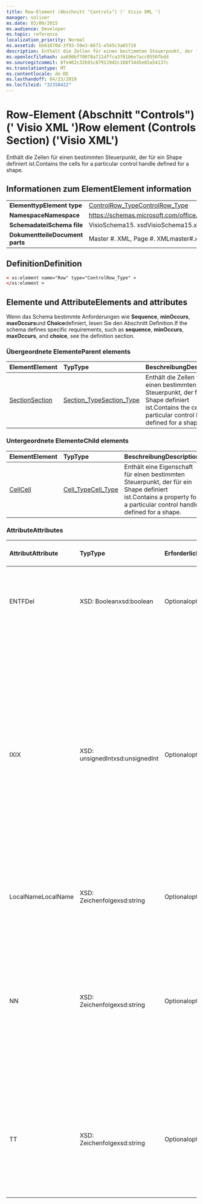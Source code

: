 ```yaml
---
title: Row-Element (Abschnitt "Controls") (' Visio XML ')
manager: soliver
ms.date: 03/09/2015
ms.audience: Developer
ms.topic: reference
localization_priority: Normal
ms.assetid: bb61870d-3f93-59e3-6671-e545c3a85718
description: Enthält die Zellen für einen bestimmten Steuerpunkt, der für ein Shape definiert ist.
ms.openlocfilehash: aa690bf70078a711dffca3f01b6e7acc05507bdd
ms.sourcegitcommit: 8fe462c32b91c87911942c188f3445e85a54137c
ms.translationtype: MT
ms.contentlocale: de-DE
ms.lasthandoff: 04/23/2019
ms.locfileid: "32358422"
---
```

# <a name="row-element-controls-section-visio-xml"></a><span data-ttu-id="96b1a-103">Row-Element (Abschnitt "Controls") (' Visio XML ')</span><span class="sxs-lookup"><span data-stu-id="96b1a-103">Row element (Controls Section) ('Visio XML')</span></span>

<span data-ttu-id="96b1a-104">Enthält die Zellen für einen bestimmten Steuerpunkt, der für ein Shape definiert ist.</span><span class="sxs-lookup"><span data-stu-id="96b1a-104">Contains the cells for a particular control handle defined for a shape.</span></span>
  
## <a name="element-information"></a><span data-ttu-id="96b1a-105">Informationen zum Element</span><span class="sxs-lookup"><span data-stu-id="96b1a-105">Element information</span></span>

|||
|:-----|:-----|
|<span data-ttu-id="96b1a-106">**Elementtyp**</span><span class="sxs-lookup"><span data-stu-id="96b1a-106">**Element type**</span></span> <br/> |[<span data-ttu-id="96b1a-107">ControlRow_Type</span><span class="sxs-lookup"><span data-stu-id="96b1a-107">ControlRow_Type</span></span>](controlrow_type-complextypevisio-xml.md) <br/> |
|<span data-ttu-id="96b1a-108">**Namespace**</span><span class="sxs-lookup"><span data-stu-id="96b1a-108">**Namespace**</span></span> <br/> |https://schemas.microsoft.com/office/visio/2012/main  <br/> |
|<span data-ttu-id="96b1a-109">**Schemadatei**</span><span class="sxs-lookup"><span data-stu-id="96b1a-109">**Schema file**</span></span> <br/> |<span data-ttu-id="96b1a-110">VisioSchema15. xsd</span><span class="sxs-lookup"><span data-stu-id="96b1a-110">VisioSchema15.xsd</span></span>  <br/> |
|<span data-ttu-id="96b1a-111">**Dokumentteile**</span><span class="sxs-lookup"><span data-stu-id="96b1a-111">**Document parts**</span></span> <br/> |<span data-ttu-id="96b1a-112">Master #. XML, Page #. XML</span><span class="sxs-lookup"><span data-stu-id="96b1a-112">master#.xml, page#.xml</span></span>  <br/> |
   
## <a name="definition"></a><span data-ttu-id="96b1a-113">Definition</span><span class="sxs-lookup"><span data-stu-id="96b1a-113">Definition</span></span>

```XML
< xs:element name="Row" type="ControlRow_Type" >
</xs:element >
```

## <a name="elements-and-attributes"></a><span data-ttu-id="96b1a-114">Elemente und Attribute</span><span class="sxs-lookup"><span data-stu-id="96b1a-114">Elements and attributes</span></span>

<span data-ttu-id="96b1a-115">Wenn das Schema bestimmte Anforderungen wie **Sequence**, **minOccurs**, **maxOccurs**und **Choice**definiert, lesen Sie den Abschnitt Definition.</span><span class="sxs-lookup"><span data-stu-id="96b1a-115">If the schema defines specific requirements, such as **sequence**, **minOccurs**, **maxOccurs**, and **choice**, see the definition section.</span></span> 
  
### <a name="parent-elements"></a><span data-ttu-id="96b1a-116">Übergeordnete Elemente</span><span class="sxs-lookup"><span data-stu-id="96b1a-116">Parent elements</span></span>

|<span data-ttu-id="96b1a-117">**Element**</span><span class="sxs-lookup"><span data-stu-id="96b1a-117">**Element**</span></span>|<span data-ttu-id="96b1a-118">**Typ**</span><span class="sxs-lookup"><span data-stu-id="96b1a-118">**Type**</span></span>|<span data-ttu-id="96b1a-119">**Beschreibung**</span><span class="sxs-lookup"><span data-stu-id="96b1a-119">**Description**</span></span>|
|:-----|:-----|:-----|
|[<span data-ttu-id="96b1a-120">Section</span><span class="sxs-lookup"><span data-stu-id="96b1a-120">Section</span></span>](section-element-sheet_type-complextypevisio-xml.md) <br/> |[<span data-ttu-id="96b1a-121">Section_Type</span><span class="sxs-lookup"><span data-stu-id="96b1a-121">Section_Type</span></span>](section_type-complextypevisio-xml.md) <br/> |<span data-ttu-id="96b1a-122">Enthält die Zellen für einen bestimmten Steuerpunkt, der für ein Shape definiert ist.</span><span class="sxs-lookup"><span data-stu-id="96b1a-122">Contains the cells for a particular control handle defined for a shape.</span></span>  <br/> |
   
### <a name="child-elements"></a><span data-ttu-id="96b1a-123">Untergeordnete Elemente</span><span class="sxs-lookup"><span data-stu-id="96b1a-123">Child elements</span></span>

|<span data-ttu-id="96b1a-124">**Element**</span><span class="sxs-lookup"><span data-stu-id="96b1a-124">**Element**</span></span>|<span data-ttu-id="96b1a-125">**Typ**</span><span class="sxs-lookup"><span data-stu-id="96b1a-125">**Type**</span></span>|<span data-ttu-id="96b1a-126">**Beschreibung**</span><span class="sxs-lookup"><span data-stu-id="96b1a-126">**Description**</span></span>|
|:-----|:-----|:-----|
|[<span data-ttu-id="96b1a-127">Cell</span><span class="sxs-lookup"><span data-stu-id="96b1a-127">Cell</span></span>](cell-element-controls-rowvisio-xml.md) <br/> |[<span data-ttu-id="96b1a-128">Cell_Type</span><span class="sxs-lookup"><span data-stu-id="96b1a-128">Cell_Type</span></span>](cell_type-complextypevisio-xml.md) <br/> |<span data-ttu-id="96b1a-129">Enthält eine Eigenschaft für einen bestimmten Steuerpunkt, der für ein Shape definiert ist.</span><span class="sxs-lookup"><span data-stu-id="96b1a-129">Contains a property for a particular control handle defined for a shape.</span></span>  <br/> |
   
### <a name="attributes"></a><span data-ttu-id="96b1a-130">Attribute</span><span class="sxs-lookup"><span data-stu-id="96b1a-130">Attributes</span></span>

|<span data-ttu-id="96b1a-131">**Attribut**</span><span class="sxs-lookup"><span data-stu-id="96b1a-131">**Attribute**</span></span>|<span data-ttu-id="96b1a-132">**Typ**</span><span class="sxs-lookup"><span data-stu-id="96b1a-132">**Type**</span></span>|<span data-ttu-id="96b1a-133">**Erforderlich**</span><span class="sxs-lookup"><span data-stu-id="96b1a-133">**Required**</span></span>|<span data-ttu-id="96b1a-134">**Beschreibung**</span><span class="sxs-lookup"><span data-stu-id="96b1a-134">**Description**</span></span>|<span data-ttu-id="96b1a-135">**Mögliche Werte**</span><span class="sxs-lookup"><span data-stu-id="96b1a-135">**Possible values**</span></span>|
|:-----|:-----|:-----|:-----|:-----|
|<span data-ttu-id="96b1a-136">ENTF</span><span class="sxs-lookup"><span data-stu-id="96b1a-136">Del</span></span>  <br/> |<span data-ttu-id="96b1a-137">XSD: Boolean</span><span class="sxs-lookup"><span data-stu-id="96b1a-137">xsd:boolean</span></span>  <br/> |<span data-ttu-id="96b1a-138">Optional</span><span class="sxs-lookup"><span data-stu-id="96b1a-138">optional</span></span>  <br/> |<span data-ttu-id="96b1a-139">Gibt an, ob eine Zeile, die andernfalls von einem Master-Shape geerbt würde, gelöscht wurde.</span><span class="sxs-lookup"><span data-stu-id="96b1a-139">Specifies whether a row that would otherwise be inherited from a master shape has been deleted.</span></span>  <br/> |<span data-ttu-id="96b1a-140">Werte des XSD: Boolean-Typs.</span><span class="sxs-lookup"><span data-stu-id="96b1a-140">Values of the xsd:boolean type.</span></span>  <br/> |
|<span data-ttu-id="96b1a-141">IX</span><span class="sxs-lookup"><span data-stu-id="96b1a-141">IX</span></span>  <br/> |<span data-ttu-id="96b1a-142">XSD: unsignedInt</span><span class="sxs-lookup"><span data-stu-id="96b1a-142">xsd:unsignedInt</span></span>  <br/> |<span data-ttu-id="96b1a-143">Optional</span><span class="sxs-lookup"><span data-stu-id="96b1a-143">optional</span></span>  <br/> |<span data-ttu-id="96b1a-144">Gibt den 1-basierten Bezeichner für die Zeile an.</span><span class="sxs-lookup"><span data-stu-id="96b1a-144">Specifies the one-based identifier for the row.</span></span> <span data-ttu-id="96b1a-145">Sie sollte unqiue und größer sein als andere Bezeichner im gleichen Abschnitt. Das Attribut IX wird nur für die Abschnitte Character, Connection, Field, FillGradient, Geometry, Layer, LineGradient, Paragraph, Rezensent, Scratch und Tabs verwendet.</span><span class="sxs-lookup"><span data-stu-id="96b1a-145">It should be unqiue and greater than other identifiers in the same section.The IX attribute is only used for the Character, Connection, Field, FillGradient, Geometry, Layer, LineGradient, Paragraph, Reviewer, Scratch, and Tabs sections.</span></span> <span data-ttu-id="96b1a-146">Eine Zeile kann nur eines der Attribute IX oder N aufweisen.</span><span class="sxs-lookup"><span data-stu-id="96b1a-146">A row can only have one of the IX or N attributes.</span></span>  <br/> |<span data-ttu-id="96b1a-147">Werte des XSD: unsignedInt-Typs.</span><span class="sxs-lookup"><span data-stu-id="96b1a-147">Values of the xsd:unsignedInt type.</span></span>  <br/> |
|<span data-ttu-id="96b1a-148">LocalName</span><span class="sxs-lookup"><span data-stu-id="96b1a-148">LocalName</span></span>  <br/> |<span data-ttu-id="96b1a-149">XSD: Zeichenfolge</span><span class="sxs-lookup"><span data-stu-id="96b1a-149">xsd:string</span></span>  <br/> |<span data-ttu-id="96b1a-150">Optional</span><span class="sxs-lookup"><span data-stu-id="96b1a-150">optional</span></span>  <br/> |<span data-ttu-id="96b1a-151">Gibt den eindeutigen sprachenabhängigen Namen der Zeile an.</span><span class="sxs-lookup"><span data-stu-id="96b1a-151">Specifies the unique language-dependent name of the row.</span></span>  <br/> |<span data-ttu-id="96b1a-152">Werte des XSD: String-Typs.</span><span class="sxs-lookup"><span data-stu-id="96b1a-152">Values of the xsd:string type.</span></span>  <br/> |
|<span data-ttu-id="96b1a-153">N</span><span class="sxs-lookup"><span data-stu-id="96b1a-153">N</span></span>  <br/> |<span data-ttu-id="96b1a-154">XSD: Zeichenfolge</span><span class="sxs-lookup"><span data-stu-id="96b1a-154">xsd:string</span></span>  <br/> |<span data-ttu-id="96b1a-155">Optional</span><span class="sxs-lookup"><span data-stu-id="96b1a-155">optional</span></span>  <br/> |<span data-ttu-id="96b1a-156">Gibt den eindeutigen sprachunabhängigen Namen der Zeile an. Das N-Attribut wird nur für die Abschnitte User, Property, Actions, Control, Connection, Hyperlink und ActionTag verwendet.</span><span class="sxs-lookup"><span data-stu-id="96b1a-156">Specifies the unique language-independent name of the row.The N attribute is only used for the User, Property, Actions, Control, Connection, Hyperlink, and ActionTag sections.</span></span> <span data-ttu-id="96b1a-157">Eine Zeile kann nur eines der Attribute IX oder N aufweisen.</span><span class="sxs-lookup"><span data-stu-id="96b1a-157">A row can only have one of the IX or N attributes.</span></span>  <br/> |<span data-ttu-id="96b1a-158">Werte des XSD: String-Typs.</span><span class="sxs-lookup"><span data-stu-id="96b1a-158">Values of the xsd:string type.</span></span>  <br/> |
|<span data-ttu-id="96b1a-159">T</span><span class="sxs-lookup"><span data-stu-id="96b1a-159">T</span></span>  <br/> |<span data-ttu-id="96b1a-160">XSD: Zeichenfolge</span><span class="sxs-lookup"><span data-stu-id="96b1a-160">xsd:string</span></span>  <br/> |<span data-ttu-id="96b1a-161">Optional</span><span class="sxs-lookup"><span data-stu-id="96b1a-161">optional</span></span>  <br/> |<span data-ttu-id="96b1a-162">Gibt den Typ des durch die Zeile dargestellten geometrischen Pfads an und wird in der Geometrie Visualisierung verwendet.</span><span class="sxs-lookup"><span data-stu-id="96b1a-162">Specifies the type of the geometric path represented by the row and used in geometry visualization.</span></span> <span data-ttu-id="96b1a-163">Das T-Attribut wird nur für den Abschnitt Geometry verwendet.</span><span class="sxs-lookup"><span data-stu-id="96b1a-163">The T attribute is only used for the Geometry section.</span></span>  <br/> |<span data-ttu-id="96b1a-164">Werte des XSD: String-Typs.</span><span class="sxs-lookup"><span data-stu-id="96b1a-164">Values of the xsd:string type.</span></span>  <br/> |
   

